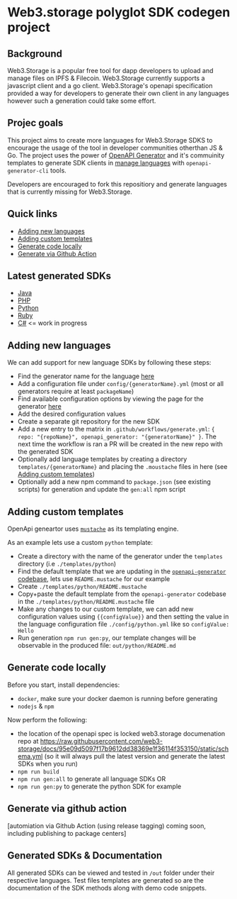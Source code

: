 
# Web3.storage polyglot SDK codegen project

## Background
Web3.Storage is a popular free tool for dapp developers to upload and manage files on IPFS & Filecoin. Web3.Storage currently supports a javascript client and a go client. Web3.Storage's openapi specification provided a way for developers to generate their own client in any languages however such a generation could take some effort.

## Projec goals

This project aims to create more languages for Web3.Storage SDKS to encourage the usage of the tool in developer communities otherthan JS & Go. The project uses the power of [OpenAPI Generator](https://openapi-generator.tech) and it's commuinity templates to generate SDK clients in [manage languages](https://openapi-generator.tech/docs/generators) with `openapi-generator-cli` tools.

Developers are encouraged to fork this repositiory and generate languages that is currently missing for Web3.Storage.

## Quick links

- [Adding new languages](#adding-new-languages)
- [Adding custom templates](#adding-custom-templates)
- [Generate code locally](#generate-code-locally)
- [Generate via Github Action](generate-via-github-action)

## Latest generated SDKs

- [Java]()
- [PHP]()
- [Python]()
- [Ruby]()
- [C#]() <= work in progress

## Adding new languages

We can add support for new language SDKs by following these steps:
- Find the generator name for the language [here](https://openapi-generator.tech/docs/generators)
- Add a configuration file under `config/{generatorName}.yml` (most or all generators require at least `packageName`)
- Find available configuration options by viewing the page for the generator [here](https://openapi-generator.tech/docs/generators)
- Add the desired configuration values
- Create a separate git repository for the new SDK
- Add a new entry to the matrix in `.github/workflows/generate.yml`: `{ repo: "{repoName}", openapi_generator: "{generatorName}" }`. The next time the workflow is ran a PR will be created in the new repo with the generated SDK
- Optionally add language templates by creating a directory `templates/{generatorName}` and placing the `.moustache` files in here (see [Adding custom templates](#adding-custom-templates))
- Optionally add a new npm command to `package.json` (see existing scripts) for generation and update the `gen:all` npm script

## Adding custom templates

OpenApi geneartor uses [`mustache`](https://mustache.github.io/) as its templating engine.

As an example lets use a custom `python` template:

- Create a directory with the name of the generator under the `templates` directory (i.e `./templates/python`)
- Find the default template that we are updating in the [`openapi-generator` codebase](https://github.com/OpenAPITools/openapi-generator/tree/master/modules/openapi-generator/src/main/resources/python), lets use `README.mustache` for our example
- Create `./templates/python/README.mustache`
- Copy+paste the default template from the `openapi-generator` codebase in the `./templates/python/README.mustache` file
- Make any changes to our custom template, we can add new configuration values using `{{configValue}}` and then setting the value in the language configuration file `./config/python.yml` like so `configValue: Hello`
- Run generation `npm run gen:py`, our template changes will be observable in the produced file: `out/python/README.md`

## Generate code locally

Before you start, install dependencies:
- `docker`, make sure your docker daemon is running before generating
- `nodejs` & `npm`

Now perform the following:
- the location of the openapi spec is locked web3.storage documenation repo at https://raw.githubusercontent.com/web3-storage/docs/95e09d5097f17b9612dd38369e1f36114f353150/static/schema.yml (so it will always pull the latest version and generate the latest SDKs when you run)
- `npm run build`
- `npm run gen:all` to generate all language SDKs OR
- `npm run gen:py` to generate the python SDK for example

## Generate via github action

[automiation via Github Action (using release tagging) coming soon, including publishing to package centers]

## Generated SDKs & Documentation
All generated SDKs can be viewed and tested in `/out` folder under their respective languages. Test files templates are generated so are the documentation of the SDK methods along with demo code snippets. 